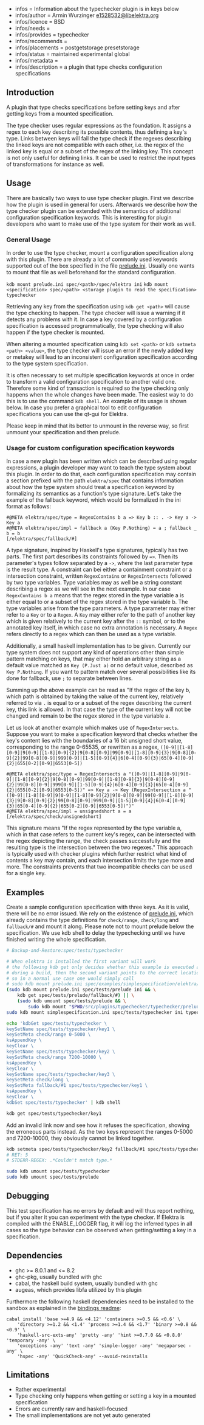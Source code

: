 - infos = Information about the typechecker plugin is in keys below
- infos/author = Armin Wurzinger <e1528532@libelektra.org>
- infos/licence = BSD
- infos/needs =
- infos/provides = typechecker
- infos/recommends =
- infos/placements = postgetstorage presetstorage
- infos/status = maintained experimental global
- infos/metadata =
- infos/description = a plugin that type checks configuration specifications

## Introduction

A plugin that type checks specifications before setting keys and after getting keys from
a mounted specification.

The type checker uses regular expressions as the foundation. It assigns a regex to each key
describing its possible contents, thus defining a key's type. Links between keys will fail
the type check if the regexes describing the linked keys are not compatible with each other,
i.e. the regex of the linked key is equal or a subset of the regex of the linking key.
This concept is not only useful for defining links. It can be used to restrict the input
types of transformations for instance as well.

## Usage

There are basically two ways to use type checker plugin. First we describe how the plugin
is used in general for users. Afterwards we describe how the type checker plugin can be
extended with the semantics of additional configuration specification keywords. This is
interesting for plugin developers who want to make use of the type system for their work
as well.

### General Usage

In order to use the type checker, mount a configuration specification along with this
plugin. There are already a lot of commonly used keywords supported out of the box specified
in the file [prelude.ini](/src/plugins/typechecker/typechecker/prelude.ini).
Usually one wants to mount that file as well beforehand for the standard configuration.

`kdb mount prelude.ini spec/<path>/spec/elektra ini`
`kdb mount <specification> spec/<path> <storage plugin to read the specification> typechecker`

Retrieving any key from the specification using `kdb get <path>` will cause
the type checking to happen. The type checker will issue a warning if it detects any
problems with it. In case a key covered by a configuration specification is accessed
programmatically, the type checking will also happen if the type checker is mounted.

When altering a mounted specification using `kdb set <path>` or `kdb setmeta <path> <value>`,
the type checker will issue an error if the newly added key or metakey will lead to an
inconsistent configuration specification according to the type system specification.

It is often necessary to set multiple specification keywords at once in order to transform a
valid configuration specification to another valid one. Therefore some kind of transaction
is required so the type checking only happens when the whole changes have been made. The
easiest way to do this is to use the command `kdb shell`. An example of its usage is shown
below. In case you prefer a graphical tool to edit configuration specifications you can use the
qt-gui for Elektra.

Please keep in mind that its better to unmount in the reverse way, so first unmount your
specification and then prelude.

### Usage for custom configuration specification keywords

In case a new plugin has been written which can be described using regular expressions, a
plugin developer may want to teach the type system about this plugin. In order to do that,
each configuration specification may contain a section prefixed with the path `elektra/spec`
that contains information about how the type system should treat a specification keyword by
formalizing its semantics as a function's type signature. Let's take the example of the
fallback keyword, which would be formalized in the ini format as follows:

```
#@META elektra/spec/type = RegexContains b a => Key b :: . -> Key a -> Key a
#@META elektra/spec/impl = fallback a (Key P.Nothing) = a ; fallback _ b = b
[/elektra/spec/fallback/#]
```

A type signature, inspired by Haskell's type signatures, typically has two parts. The first
part describes its constraints followed by `=>`. Then its parameter's types follow separated
by a `->`, where the last parameter type is the result type.
A constraint can bei either a containment constraint or a intersection constraint, written
`RegexContains` or `RegexIntersects` followed by two type variables. Type variables may as well
be a string constant describing a regex as we will see in the next example. In our case
`RegexContains b a` means that the regex stored in the type variable a is either equal to or
a subset of the regex stored in the type variable b. The type variables arise from the type
parameters. A type parameter may either refer to a `Key` or to a `Regex`. A `Key` may either
refer to the path of another key which is given relatively to the current key after the `::`
symbol, or to the annotated key itself, in which case no extra annotation is necessary.
A `Regex` refers directly to a regex which can then be used as a type variable.

Additionally, a small haskell implementation has to be given. Currently our type system does not
support any kind of operations other than simple pattern matching on keys, that may either hold
an arbitrary string as a default value matched as `Key (P.Just a)` or no default value,
described as `Key P.Nothing`. If you want to pattern match over several possibilities like its
done for fallback, use `;` to separate between lines.

Summing up the above example can be read as "If the regex of the key b, which path is obtained
by taking the value of the current key, relatively referred to via `.` is equal to or a
subset of the regex describing the current key, this link is allowed. In that case the type
of the current key will not be changed and remain to be the regex stored in the type variable a.

Let us look at another example which makes use of `RegexIntersects`. Suppose you want to make a
specification keyword that checks whether the key's content lies with the boundaries of a 16 bit
unsigned short value, corresponding to the range 0-65535, or rewritten as a regex,
`([0-9]|[1-8][0-9]|9[0-9]|[1-8][0-9]{2}|9[0-8][0-9]|99[0-9]|[1-8][0-9]{3}|9[0-8][0-9]{2}|99[0-8][0-9]|999[0-9]|[1-5][0-9]{4}|6[0-4][0-9]{3}|65[0-4][0-9]{2}|655[0-2][0-9]|6553[0-5])`

```
#@META elektra/spec/type = RegexIntersects a "([0-9]|[1-8][0-9]|9[0-9]|[1-8][0-9]{2}|9[0-8][0-9]|99[0-9]|[1-8][0-9]{3}|9[0-8][0-9]{2}|99[0-8][0-9]|999[0-9]|[1-5][0-9]{4}|6[0-4][0-9]{3}|65[0-4][0-9]{2}|655[0-2][0-9]|6553[0-5])" => Key a -> Key (RegexIntersection a "([0-9]|[1-8][0-9]|9[0-9]|[1-8][0-9]{2}|9[0-8][0-9]|99[0-9]|[1-8][0-9]{3}|9[0-8][0-9]{2}|99[0-8][0-9]|999[0-9]|[1-5][0-9]{4}|6[0-4][0-9]{3}|65[0-4][0-9]{2}|655[0-2][0-9]|6553[0-5])")"
#@META elektra/spec/impl = unsignedshort a = a
[/elektra/spec/check/unsignedshort]
```

This signature means "If the regex represented by the type variable a, which in that case refers
to the current key's regex, can be intersected with the regex depicting the range, the check
passes successfully and the resulting type is the intersection between the two regexes." This
approach is typically used with checker plugins which further restrict what kind of contents
a key may contain, and each intersection limits the type more and more. The constraints prevents
that two incompatible checks can be used for a single key.

## Examples

Create a sample configuration specification with three keys. As it is valid, there will be no error
issued. We rely on the existence of [prelude.ini](/src/plugins/typechecker/typechecker/prelude.ini), which already
contains the type definitions for `check/range`, `check/long` and `fallback/#` and mount it along.
Please note not to mount prelude below the specification. We use kdb shell to delay the typechecking 
until we have finished writing the whole specification.

```sh
# Backup-and-Restore:spec/tests/typechecker

# When elektra is installed the first variant will work
# the following kdb get only decides whether this example is executed as a shell recorder test
# during a build, then the second variant points to the correct location
# so in a normal use case one would simply call
# sudo kdb mount prelude.ini spec/examples/simplespecification/elektra/spec ini
(sudo kdb mount prelude.ini spec/tests/prelude ini && \
	kdb get spec/tests/prelude/fallback/#) || \
	(sudo kdb umount spec/tests/prelude && \
		sudo kdb mount "$PWD/src/plugins/typechecker/typechecker/prelude.ini" spec/tests/prelude ini)
sudo kdb mount simplespecification.ini spec/tests/typechecker ini typechecker prelude=spec/tests/prelude

echo 'kdbGet spec/tests/typechecker \
keySetName spec/tests/typechecker/key1 \
keySetMeta check/range 0-5000 \
ksAppendKey \
keyClear \
keySetName spec/tests/typechecker/key2 \
keySetMeta check/range 7200-10000 \
ksAppendKey \
keyClear \
keySetName spec/tests/typechecker/key3 \
keySetMeta check/long \
keySetMeta fallback/#1 spec/tests/typechecker/key1 \
ksAppendKey \
keyClear \
kdbSet spec/tests/typechecker' | kdb shell

kdb get spec/tests/typechecker/key1
```

Add an invalid link now and see how it refuses the specification, showing the erroneous
parts instead. As the two keys represent the ranges 0-5000 and 7200-10000, they
obviously cannot be linked together.

```sh
kdb setmeta spec/tests/typechecker/key2 fallback/#1 spec/tests/typechecker/key1
# RET: 5
# STDERR-REGEX: .*Couldn't match type.*

sudo kdb umount spec/tests/typechecker
sudo kdb umount spec/tests/prelude
```

## Debugging

This test specification has no errors by default and will thus report nothing,
but if you alter it you can experiment with the type checker. If Elektra is compiled
with the ENABLE_LOGGER flag, it will log the inferred types in all cases so the
type behavior can be observed when getting/setting a key in a specification.

## Dependencies

* ghc >= 8.0.1 and <= 8.2
* ghc-pkg, usually bundled with ghc
* cabal, the haskell build system, usually bundled with ghc
* augeas, which provides libfa utilized by this plugin

Furthermore the following haskell dependencies need to be installed to the sandbox
as explained in the [bindings readme](/src/bindings/haskell/README.md):

```
cabal install 'base >=4.9 && <4.12' 'containers >=0.5 && <0.6' \
	'directory >=1.2 && <1.4' 'process >=1.4 && <1.7' 'binary >=0.8 && <0.9' \
	'haskell-src-exts-any' 'pretty -any' 'hint >=0.7.0 && <0.8.0' 'temporary -any' \
	'exceptions -any' 'text -any' 'simple-logger -any' 'megaparsec -any' \
	'hspec -any' 'QuickCheck-any' --avoid-reinstalls
```

## Limitations

- Rather experimental
- Type checking only happens when getting or setting
a key in a mounted specification
- Errors are currently raw and haskell-focused
- The small implementations are not yet auto generated
